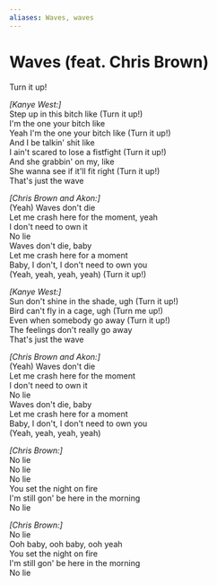 ```yaml
---
aliases: Waves, waves
---
```


# Waves (feat. Chris Brown)

Turn it up!  

_[Kanye West:]_  
Step up in this bitch like (Turn it up!)  
I'm the one your bitch like  
Yeah I'm the one your bitch like (Turn it up!)  
And I be talkin' shit like  
I ain't scared to lose a fistfight (Turn it up!)  
And she grabbin' on my, like  
She wanna see if it'll fit right (Turn it up!)  
That's just the wave  

_[Chris Brown and Akon:]_  
(Yeah) Waves don't die  
Let me crash here for the moment, yeah  
I don't need to own it  
No lie  
Waves don't die, baby  
Let me crash here for a moment  
Baby, I don't, I don't need to own you  
(Yeah, yeah, yeah, yeah) (Turn it up!)  

_[Kanye West:]_  
Sun don't shine in the shade, ugh (Turn it up!)  
Bird can't fly in a cage, ugh (Turn me up!)  
Even when somebody go away (Turn it up!)  
The feelings don't really go away  
That's just the wave  

_[Chris Brown and Akon:]_  
(Yeah) Waves don't die  
Let me crash here for the moment  
I don't need to own it  
No lie  
Waves don't die, baby  
Let me crash here for a moment  
Baby, I don't, I don't need to own you  
(Yeah, yeah, yeah, yeah)  

_[Chris Brown:]_  
No lie  
No lie  
No lie  
You set the night on fire  
I'm still gon' be here in the morning  
No lie  

_[Chris Brown:]_  
No lie  
Ooh baby, ooh baby, ooh yeah  
You set the night on fire  
I'm still gon' be here in the morning  
No lie
